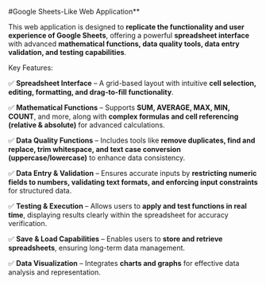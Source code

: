 #Google Sheets-Like Web Application**  

This web application is designed to **replicate the functionality and user experience of Google Sheets**, offering a powerful **spreadsheet interface** with advanced **mathematical functions, data quality tools, data entry validation, and testing capabilities**.  

Key Features:  

✅ **Spreadsheet Interface** – A grid-based layout with intuitive **cell selection, editing, formatting, and drag-to-fill functionality**.  

✅ **Mathematical Functions** – Supports **SUM, AVERAGE, MAX, MIN, COUNT**, and more, along with **complex formulas and cell referencing (relative & absolute)** for advanced calculations.  

✅ **Data Quality Functions** – Includes tools like **remove duplicates, find and replace, trim whitespace, and text case conversion (uppercase/lowercase)** to enhance data consistency.  

✅ **Data Entry & Validation** – Ensures accurate inputs by **restricting numeric fields to numbers, validating text formats, and enforcing input constraints** for structured data.  

✅ **Testing & Execution** – Allows users to **apply and test functions in real time**, displaying results clearly within the spreadsheet for accuracy verification.  

✅ **Save & Load Capabilities** – Enables users to **store and retrieve spreadsheets**, ensuring long-term data management.  

✅ **Data Visualization** – Integrates **charts and graphs** for effective data analysis and representation.  
